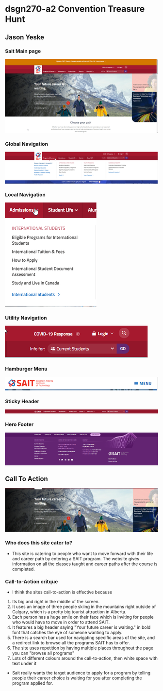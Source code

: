 # dsgn270-a2 Convention Treasure Hunt
## Jason Yeske   

 ### Sait Main page
 ![Sait Main Page](/images/sait.png)
 ### Global Navigation
 ![Global Navigation](/images/global-navigation.png)
 ### Local Navigation
 ![Local Navigation](/images/local-navigation.png)
 ### Utility Navigation
 ![Utility Navigation](/images/utility-navigation.png)
### Hamburger Menu
![Hamburger Menu](/images/hamburger-menu.png)
### Sticky Header
![Sticky Header](/images/sticky-header.png)
### Hero Footer
![Hero Footer](/images/hero-footer.png)
## Call To Action
![Call to Action](/images/call-to-action.png)

### Who does this site cater to?
- This site is catering to people who want to move forward with their life and career path by entering a SAIT program. The website gives information on all the classes taught and career paths after the course is completed.

### Call-to-Action critque
- I think the sites call-to-action is effective because 
1. Its big and right in the middle of the screen.
2. It uses an image of three people skiing in the mountains right outside of Calgary, which is a pretty big tourist attraction in Alberta.
3. Each person has a huge smile on their face which is inviting for people who would have to move in order to attend SAIT.
4. It features a big header saying "Your future career is waiting." in bold font that catches the eye of someone wanting to apply. 
5. There is a search bar used for navigating specific areas of the site, and a redirect link to browse all the programs SAIT has to offer. 
6. The site uses repetition by having multiple places throughout the page you can "browse all programs"
7. Lots of different colours around the call-to-action, then white space with text under it
- Sait really wants the target audience to apply for a program by telling people their career choice is waiting for you after completing the program applied for.